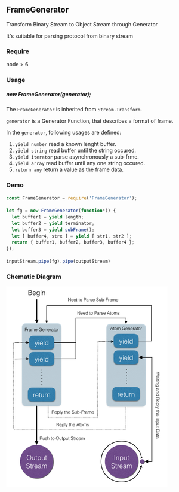 ## FrameGenerator

Transform Binary Stream to Object Stream through Generator

It's suitable for parsing protocol from binary stream

### Require

node > 6

### Usage

##### new FrameGenerator(generator);

The `FrameGenerator` is inherited from `Stream.Transform`.

`generator` is a Generator Function, that describes a format of frame.

In the `generator`, following usages are defined:

1. `yield number` read a known lenght buffer.
2. `yield string` read buffer until the string occured.
3. `yield iterator` parse asynchronously a sub-frme.
4. `yield array` read buffer until any one string occured.
5. `return any` return a value as the frame data.

### Demo

```js
const FrameGenerator = require('FrameGenerator');

let fg = new FrameGenerator(function*() {
  let buffer1 = yield length;
  let buffer2 = yield terminator;
  let buffer3 = yield subFrame();
  let [ buffer4, strx ] = yield [ str1, str2 ];
  return { buffer1, buffer2, buffer3, buffer4 };
});

inputStream.pipe(fg).pipe(outputStream)
```

### Chematic Diagram

<img src="chematic-diagram.png" width="432" />
